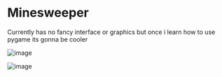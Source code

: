# Minesweeper

Currently has no fancy interface or graphics but once i learn how to use pygame its gonna be cooler

![image](https://user-images.githubusercontent.com/96302110/184554712-017d3aab-cda2-4823-992f-952d9c04af86.png)

![image](https://user-images.githubusercontent.com/96302110/184555250-3b904bc0-0752-48f7-9e28-22e20ff6e309.png)
